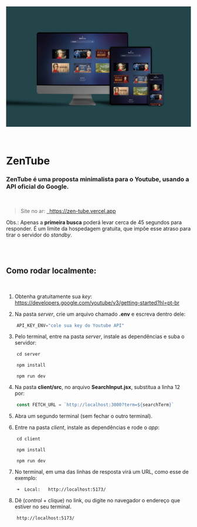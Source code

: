 ![screeshot](./images-readme/screenshot.jpg)  
<br><br>

# ZenTube
### ZenTube é uma proposta  minimalista para o Youtube, usando a API oficial do Google.

<br>

<!-- >Site no ar: &nbsp; https://zen-tube.vercel.app -->

>Site no ar: <a href="https://zen-tube.vercel.app" target="_blank">&nbsp; https://zen-tube.vercel.app</a>

Obs.: Apenas a **primeira busca** poderá levar cerca de 45 segundos para responder. É um limite da hospedagem gratuita, que impõe esse atraso para tirar o servidor do _standby_.

<br><br>

## Como rodar localmente:

<br>

1. Obtenha gratuitamente sua _key_: &nbsp; https://developers.google.com/youtube/v3/getting-started?hl=pt-br

2. Na pasta _server_, crie um arquivo chamado **.env** e escreva dentro dele:
```javascript
    API_KEY_ENV="cole sua key do Youtube API"
```
3. Pelo terminal, entre na pasta _server_, instale as dependências e suba o servidor:
```
    cd server
```
```
    npm install
```
```
    npm run dev
```

4. Na pasta **client/src**, no arquivo **SearchInput.jsx**, substitua a linha 12 por:
```javascript
    const FETCH_URL = `http://localhost:3000?term=${searchTerm}`
```
5. Abra um segundo terminal (sem fechar o outro terminal).

6. Entre na pasta _client_, instale as dependências e rode o _app_:
```
    cd client
```
```
    npm install
```
```
    npm run dev
``` 
7. No terminal, em uma das linhas de resposta virá um URL, como esse de exemplo:
```
    ➜  Local:   http://localhost:5173/
```
8. Dê (_control_ + clique) no link, ou digite no navegador o endereço que estiver no seu terminal.
```
    http://localhost:5173/
```
